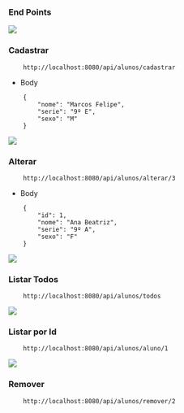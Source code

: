 ### End Points

<img src="https://img.shields.io/badge/POST-298D46?style=for-the-badge" /> <span><h3>Cadastrar</h3></span>

````
    http://localhost:8080/api/alunos/cadastrar
````
* Body 
````
    {
        "nome": "Marcos Felipe",
        "serie": "9º E",
        "sexo": "M" 
    }
````

<img src="https://img.shields.io/badge/put-FCFF3A?style=for-the-badge" /> <span><h3>Alterar</h3></span>

````
    http://localhost:8080/api/alunos/alterar/3
````
* Body
````
    {
        "id": 1,
        "nome": "Ana Beatriz",
        "serie": "9º A",
        "sexo": "F" 
    }
````

<img src="https://img.shields.io/badge/GET-3217EA?style=for-the-badge" /> <span><h3>Listar Todos</h3></span>

````
    http://localhost:8080/api/alunos/todos
````

<img src="https://img.shields.io/badge/GET-3217EA?style=for-the-badge" /> <span><h3>Listar por Id</h3></span>

````
    http://localhost:8080/api/alunos/aluno/1
````

<img src="https://img.shields.io/badge/DELETE-FF0000?style=for-the-badge" /> <span><h3>Remover</h3></span>

````
    http://localhost:8080/api/alunos/remover/2
````
